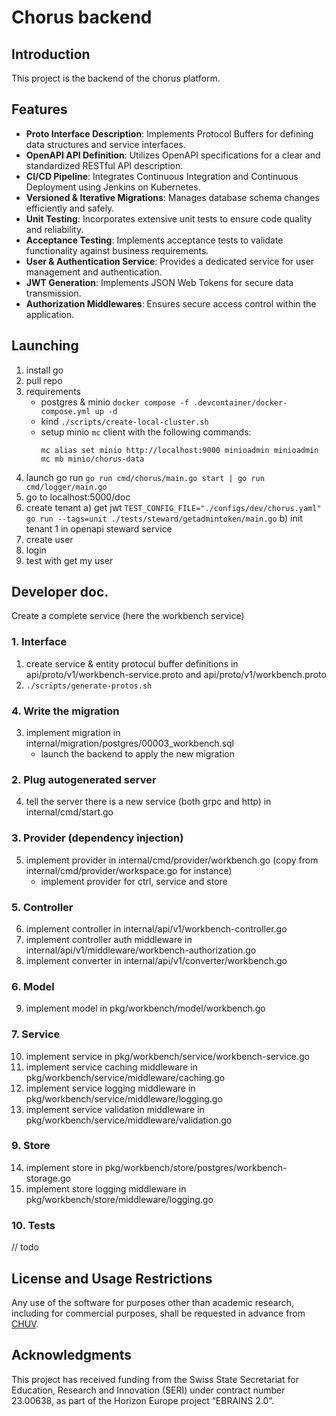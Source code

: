 # Chorus backend

## Introduction
This project is the backend of the chorus platform.

## Features
- **Proto Interface Description**: Implements Protocol Buffers for defining data structures and service interfaces.
- **OpenAPI API Definition**: Utilizes OpenAPI specifications for a clear and standardized RESTful API description.
- **CI/CD Pipeline**: Integrates Continuous Integration and Continuous Deployment using Jenkins on Kubernetes.
- **Versioned & Iterative Migrations**: Manages database schema changes efficiently and safely.
- **Unit Testing**: Incorporates extensive unit tests to ensure code quality and reliability.
- **Acceptance Testing**: Implements acceptance tests to validate functionality against business requirements.
- **User & Authentication Service**: Provides a dedicated service for user management and authentication.
- **JWT Generation**: Implements JSON Web Tokens for secure data transmission.
- **Authorization Middlewares**: Ensures secure access control within the application.

## Launching

1) install go
2) pull repo
3) requirements
    * postgres & minio `docker compose -f .devcontainer/docker-compose.yml up -d`
    * kind `./scripts/create-local-cluster.sh`
    * setup minio `mc` client with the following commands:
        ```
        mc alias set minio http://localhost:9000 minioadmin minioadmin
        mc mb minio/chorus-data
        ```
4) launch go run 
    `go run cmd/chorus/main.go start | go run cmd/logger/main.go`
5) go to localhost:5000/doc
6) create tenant 
    a) get jwt `TEST_CONFIG_FILE="./configs/dev/chorus.yaml" go run --tags=unit ./tests/steward/getadmintoken/main.go`
    b) init tenant 1 in openapi steward service
7) create user
8) login
9) test with get my user


## Developer doc.

Create a complete service (here the workbench service)

### 1. Interface
1) create service & entity protocul buffer definitions in api/proto/v1/workbench-service.proto and api/proto/v1/workbench.proto
2) `./scripts/generate-protos.sh`

### 4. Write the migration
3) implement migration in internal/migration/postgres/00003_workbench.sql
    - launch the backend to apply the new migration

### 2. Plug autogenerated server
4) tell the server there is a new service (both grpc and http) in internal/cmd/start.go

### 3. Provider (dependency injection)
5) implement provider in internal/cmd/provider/workbench.go (copy from internal/cmd/provider/workspace.go for instance)
    - implement provider for ctrl, service and store

### 5. Controller
6) implement controller in internal/api/v1/workbench-controller.go
7) implement controller auth middleware in internal/api/v1/middleware/workbench-authorization.go
8) implement converter in internal/api/v1/converter/workbench.go

### 6. Model
9) implement model in pkg/workbench/model/workbench.go

### 7. Service
10) implement service in pkg/workbench/service/workbench-service.go
11) implement service caching middleware in pkg/workbench/service/middleware/caching.go
12) implement service logging middleware in pkg/workbench/service/middleware/logging.go
13) implement service validation middleware in pkg/workbench/service/middleware/validation.go

### 9. Store
14) implement store in pkg/workbench/store/postgres/workbench-storage.go
15) implement store logging middleware in pkg/workbench/store/middleware/logging.go

### 10. Tests
// todo

## License and Usage Restrictions

Any use of the software for purposes other than academic research, including for commercial purposes, shall be requested in advance from [CHUV](mailto:pactt.legal@chuv.ch).

## Acknowledgments

This project has received funding from the Swiss State Secretariat for Education, Research and Innovation (SERI) under contract number 23.00638, as part of the Horizon Europe project “EBRAINS 2.0”.
